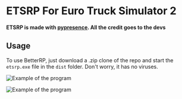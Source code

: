 # ETSRP For Euro Truck Simulator 2

**ETSRP is made with [pypresence](https://github.com/qwertyquerty/pypresence). All the credit goes to the devs**

## Usage

To use BetterRP, just download a .zip clone of the repo and start the `etsrp.exe` file in the `dist` folder. Don't worry, it has no viruses.

  ![Example of the program](https://i.imgur.com/G9fSbkl.gif)
  
  ![Example of the program](https://imgur.com/p4NOXKY.png)
